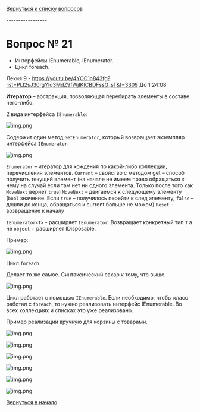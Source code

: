 [Вернуться к списку вопросов](../questions.md)

<div id="begin"></div>
-----------------

# Вопрос № 21

* Интерфейсы IEnumerable, IEnumerator.
* Цикл foreach.

Лекия 9 - https://youtu.be/4YOC1n843fg?list=PLl2sJ30rgYIq3MdZ9fWjIKICBDFssG_sT&t=3309
До 1:24:08

**Итератор** – абстракция, позволяющая перебирать элементы в составе чего-либо.

2 вида интерфейса `IEnumerable`:

![img.png](021-01.png)

Содержит один метод `GetEnumerator`, который возвращает экземпляр интерфейса `IEnumerator`.

![img.png](021-02.png)

`Enumerator` – итератор для хождения по какой-либо коллекции, перечисления элементов.
`Current` – свойство с методом get – способ получить текущий элемент (на начале не имеем право обращаться к нему на
случай если там нет ни одного элемента. Только после того как `MoveNext` вернет `true`)
`MoveNext` – двигаемся к следующему элементу (`bool` значение. Если `true` – получилось перейти к след элементу, `false`
– дошли до конца, обращаться к current больше не можем)
`Reset` – возвращение к началу

`IEnumerator<T>` - расширяет `IEnumerator`. Возвращает конкретный тип `Т` а не `object` + расширяет IDisposable.

Пример:

![img.png](021-03.png)

Цикл `foreach`

Делает то же самое. Синтаксический сахар к тому, что выше.

![img.png](021-04.png)

Цикл работает с помощью `IEnumerable`. Если необходимо, чтобы класс работал с `foreach`, то нужно реализовать интерфейс
IEnumerable. Во всех коллекциях и списках это уже реализовано.

Пример реализации вручную для корзины с товарами.

![img.png](021-05.png)

![img.png](021-06.png)

![img.png](021-07.png)

![img.png](021-08.png)

![img.png](021-09.png)

![img.png](021-10.png)

[Вернуться в начало](#begin)